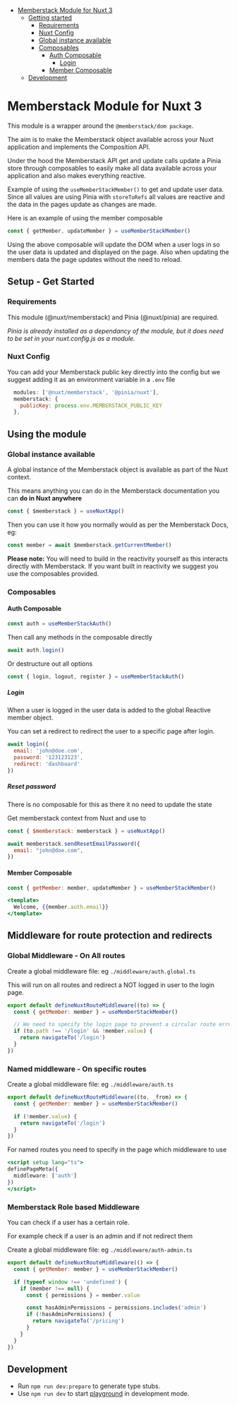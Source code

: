 - [Memberstack Module for Nuxt 3](#memberstack-module-for-nuxt-3)
  - [Getting started](#getting-started)
    - [Requirements](#requirements)
    - [Nuxt Config](#nuxt-config)
    - [Global instance available](#global-instance-available)
    - [Composables](#composables)
      - [Auth Composable](#auth-composable)
        - [Login](#login)
      - [Member Composable](#member-composable)
  - [Development](#development)

# Memberstack Module for Nuxt 3

This module is a wrapper around the `@memberstack/dom package`.

The aim is to make the Memberstack object available across your Nuxt application and implements the Composition API.

Under the hood the Memberstack API get and update calls update a Pinia store through composables to easily make all data available across your application and also makes everything reactive.

Example of using the `useMemberStackMember()` to get and update user data. Since all values are using Pinia with `storeToRefs` all values are reactive and the data in the pages update as changes are made.

Here is an example of using the member composable

```javascript
const { getMember, updateMember } = useMemberStackMember()
```

Using the above composable will update the DOM when a user logs in so the user data is updated and displayed on the page. Also when updating the members data the page updates without the need to reload.

## Setup - Get Started

### Requirements

This module (@nuxt/memberstack) and Pinia (@nuxt/pinia) are required.

_Pinia is already installed as a dependancy of the module, but it does need to be set in your nuxt.config.js as a module._

### Nuxt Config

You can add your Memberstack public key directly into the config but we suggest adding it as an environment variable in a `.env` file

```javascript
  modules: ['@nuxt/memberstack', '@pinia/nuxt'],
  memberstack: {
    publicKey: process.env.MEMBERSTACK_PUBLIC_KEY
  },
```

## Using the module

### Global instance available

A global instance of the Memberstack object is available as part of the Nuxt context.

This means anything you can do in the Memberstack documentation you can **do in Nuxt anywhere**

```Javascript
const { $memberstack } = useNuxtApp()
```

Then you can use it how you normally would as per the Memberstack Docs, eg:

```Javascript
const member = await $memberstack.getCurrentMember()
```

**Please note:** You will need to build in the reactivity yourself as this interacts directly with Memberstack. If you want built in reactivity we suggest you use the composables provided.

### Composables

#### Auth Composable

```javascript
const auth = useMemberStackAuth()
```

Then call any methods in the composable directly

```javascript
await auth.login()
```

Or destructure out all options

```javascript
const { login, logout, register } = useMemberStackAuth()
```

##### Login

When a user is logged in the user data is added to the global Reactive member object.

You can set a redirect to redirect the user to a specific page after login.

```Javascript
await login({
  email: 'john@doe.com',
  password: '123123123',
  redirect: 'dashboard'
})
```

##### Reset password

There is no composable for this as there it no need to update the state

Get memberstack context from Nuxt and use to

```javascript
const { $memberstack: memberstack } = useNuxtApp()
```

```Javascript
await memberstack.sendResetEmailPassword({
  email: "john@doe.com",
})
```

#### Member Composable

```javascript
const { getMember: member, updateMember } = useMemberStackMember()
```

```jsx
<template>
  Welcome, {{member.auth.email}}
</template>
```

## Middleware for route protection and redirects

### Global Middleware - On All routes

Create a global middleware file: eg `./middleware/auth.global.ts`

This will run on all routes and redirect a NOT logged in user to the login page.

```javascript
export default defineNuxtRouteMiddleware((to) => {
  const { getMember: member } = useMemberStackMember()

  // We need to specify the login page to prevent a circular route error
  if (to.path !== '/login' && !member.value) {
    return navigateTo('/login')
  }
})
```

### Named middleware - On specific routes

Create a global middleware file: eg `./middleware/auth.ts`

```javascript
export default defineNuxtRouteMiddleware((to, _from) => {
  const { getMember: member } = useMemberStackMember()

  if (!member.value) {
    return navigateTo('/login')
  }
})
```

For named routes you need to specify in the page which middleware to use

```jsx
<script setup lang="ts">
definePageMeta({
  middleware: ['auth']
})
</script>
```

### Memberstack Role based Middleware

You can check if a user has a certain role.

For example check if a user is an admin and if not redirect them

Create a global middleware file: eg `./middleware/auth-admin.ts`

```javascript
export default defineNuxtRouteMiddleware(() => {
  const { getMember: member } = useMemberStackMember()

  if (typeof window !== 'undefined') {
    if (member !== null) {
      const { permissions } = member.value

      const hasAdminPermissions = permissions.includes('admin')
      if (!hasAdminPermissions) {
        return navigateTo('/pricing')
      }
    }
  }
})
```

## Development

- Run `npm run dev:prepare` to generate type stubs.
- Use `npm run dev` to start [playground](./playground) in development mode.
